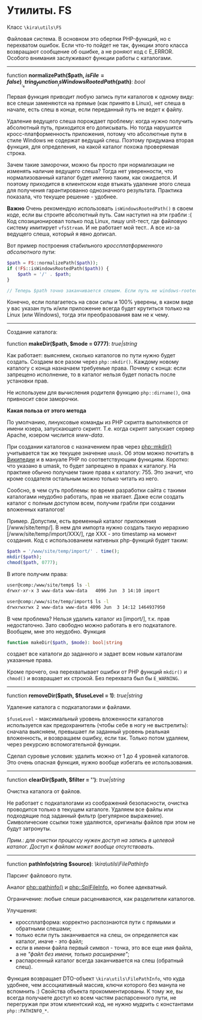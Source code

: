 # Утилиты. FS

Класс `\kira\utils\FS`

Файловая система. В основном это обертки PHP-функций, но с перехватом ошибок. Если что-то пойдет не так, функции этого класса возвращают сообщение об ошибке, а не роняют код с E_ERROR. Особого внимания заслуживают функции работы с каталогами.

---

function __normalizePath($path, $isFile = false)__: _string_
function __isWindowsRootedPath($path)__: _bool_

Первая функция приводит любую запись пути каталогов к одному виду: все слеши заменяются на прямые (как принято в Linux), нет слеша в начале, есть слеш в конце, если переданный путь не ведет к файлу.

Удаление ведущего слеша порождает проблему: когда нужно получить абсолютный путь, приходится его дописывать. Но тогда нарушится кросс-платформенность приложения, потому что абсолютные пути в стиле Windows не содержат ведущий слеш. Поэтому придумана вторая функция, для определения, на какой каталог похожа проверяемая строка.

Зачем такие заморочки, можно бы просто при нормализации не изменять наличие ведущего слеша? Тогда нет уверенности, что нормализованный каталог будет именно таким, как ожидается. И поэтому приходится в клиентском коде втыкать удаление этого слеша для получения гарантированно однозначного результата. Практика показала, что текущее решение - удобнее.

**Важно** Очень рекомендую использовать `isWindowsRootedPath()` в своем коде, если вы строите абсолютный путь. Сам наступил на эти грабли :( Код спозиционировал только под Linux, пишу unit-тест, где файловую систему имитирует `vfsStream`. И не работает мой тест.. А все из-за ведущего слеша, который я явно дописал.

Вот пример построения стабильного *кроссплатформенного абсолютного* пути:

```php
$path = FS::normalizePath($path));
if (!FS::isWindowsRootedPath($path)) {
    $path = '/' . $path;
}

// Теперь $path точно заканчивается слешем. Если путь не windows-rooted, тогда в начале тоже слеш. Иначе без ведущего слеша.
```

Конечно, если полагаетесь на свои силы и 100% уверены, в каком виде у вас указан путь и/или приложение всегда будет крутиться только на Linux (или Windows), тогда эти преобразования вам не к чему.

---

Создание каталога:

function __makeDir($path, $mode = 0777)__: _true|string_

Как работает: выясняем, сколько каталогов по пути нужно будет создать. Создаем все разом через `php::mkdir()`. Каждому новому каталогу с конца назначаем требуемые права. Почему с конца: если запрещено исполнение, то в каталог нельзя будет попасть после установки прав.

Не используем для вычисления родителя функцию `php::dirname()`, она привносит свои заморочки.

**Какая польза от этого метода**

По умолчанию, линуксовые команды из PHP скрипта выполняются от имени юзера, запускающего скрипт. Т.е. когда скрипт запускает сервер Apache, юзером числится *www-data*.

При создании каталогов с назначением прав через [php::mkdir()](http://php.net/manual/ru/function.mkdir.php) учитывается так же текущее значение `umask`. Об этом можно почитать в [Википедии](https://ru.wikipedia.org/wiki/Umask) и в мануале PHP по соответствующим функциям. Коротко: что указано в umask, то будет запрещено в правах к каталогу. На практике обычно получаем такие права к каталогу: 755. Это значит, что кроме создателя остальным можно только читать из него.

Сообсно, в чем суть проблемы: во время разработки сайта с такими каталогами неудобно работать, прав не хватает. Даже если создать каталог с полным доступом всем, получим грабли при создании вложенных каталогов!

Пример. Допустим, есть временный каталог приложения [/www/site/temp/]. В нем для импорта нужно создать такую иерархию [/www/site/temp/import/XXX/], где XXX - это timestamp на момент создания. Код с использованием нативных php-функций будет таким:

```php
$path = '/www/site/temp/import/' . time();
mkdir($path);
chmod($path, 0777);
```

В итоге получим права:

```sh
user@comp:/www/site/temp$ ls -l
drwxr-xr-x 3 www-data www-data   4096 Jun  3 14:10 import

user@comp:/www/site/temp/import$ ls -l
drwxrwxrwx 2 www-data www-data 4096 Jun  3 14:12 1464937950
```

В чем проблема? Нельзя удалить каталог из [import/], т.к. прав недостаточно. Зато свободно можно работать в его подкаталоге. Вообщем, мне это неудобно. Функция

```php
function makeDir($path, $mode): bool|string
```

создает все каталоги до заданного и задает всем новым каталогам указанные права.

Кроме прочего, она перехватывает ошибки от PHP функций `mkdir()` и `chmod()` и возвращает их строкой. Без перехвата был бы `E_WARNING`.

---

function __removeDir($path, $fuseLevel = 1)__: _true|string_

Удаление каталога с подкаталогами и файлами.

`$fuseLevel` - максимальный уровень вложенности каталогов используется как предохранитель (чтобы себе в ногу не выстрелить): сначала выясняем, превышает ли заданный уровень реальная вложенность, и возвращаем ошибку, если так. Только потом удаляем, через рекурсию вспомогательной функции.

Сделал суровые условия: удалить можно от 1 до 4 уровней каталогов. Это очень опасная функция, нужно вообще избегать ее использования.

---

function __clearDir($path, $filter = '')__: _true|string_

Очистка каталога от файлов.

Не работает с подкаталогами из соображений безопасности, очистка проводится только в текущем каталоге. Удаляем все файлы или подходящие под заданный фильтр (регулярное выражение). Символические ссылки тоже удаляются, оригиналы файлов при этом не будут затронуты.

*Прим.: для очистки процессу нужен доступ на запись в целевой каталог. Доступ к файлам может вообще отсутствовать.*

---

function __pathInfo(string $source)__: _\\kira\\utils\\FilePathInfo_

Парсинг файлового пути.

Аналог [php::pathinfo()](http://php.net/manual/en/function.phpinfo.php) и [php::SplFileInfo](http://php.net/manual/en/class.splfileinfo.php), но более адекватный.

Ограничение: любые слеши расцениваются, как разделители каталогов.

Улучшения:

- кроссплатформа: корректно распознаются пути с прямыми и обратными слешами;
- только если путь заканчивается на слеш, он определяется как каталог, иначе - это файл;
- если в имени файла первый символ - точка, это все еще имя файла, а не *"файл без имени, только расширение"*;
- распарсенный каталог всегда заканчивается на слеш (обратный слеш).

Функция возвращает DTO-объект `\kira\utils\FilePathInfo`, что куда удобнее, чем ассоциативный массив, ключи которого без манула не вспомнить :) Свойства объекта прокомментированы. К тому же, вы всегда получаете доступ ко всем частям распарсенного пути, не перегружая при этом клиентский код, не нужно мудрить с константами `php::PATHINFO_*`.
